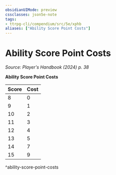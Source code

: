 ```yaml
---
obsidianUIMode: preview
cssclasses: json5e-note
tags:
- ttrpg-cli/compendium/src/5e/xphb
aliases: ["Ability Score Point Costs"]
---
```

# Ability Score Point Costs
*Source: Player's Handbook (2024) p. 38* 

**Ability Score Point Costs**

| Score | Cost |
|-------|------|
| 8 | 0 |
| 9 | 1 |
| 10 | 2 |
| 11 | 3 |
| 12 | 4 |
| 13 | 5 |
| 14 | 7 |
| 15 | 9 |
^ability-score-point-costs
